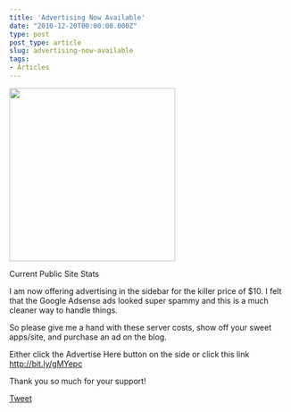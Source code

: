 ```yaml
---
title: 'Advertising Now Available'
date: "2010-12-20T00:00:00.000Z"
type: post 
post_type: article
slug: advertising-now-available
tags: 
- Articles
---
```

<div id="attachment_1282" class="wp-caption alignleft" style="width: 307px">
  <a href="http://brandontreb.com/wp-content/uploads/2010/12/Screen-shot-2010-12-20-at-4.31.51-PM.png"><img class="size-full wp-image-1282 " title="Screen shot 2010-12-20 at 4.31.51 PM" src="http://brandontreb.com/wp-content/uploads/2010/12/Screen-shot-2010-12-20-at-4.31.51-PM.png" alt="" width="297" height="310" /></a> 
  
  <p class="wp-caption-text">
    Current Public Site Stats
  </p>
</div>

I am now offering advertising in the sidebar for the killer price of $10. I felt that the Google Adsense ads looked super spammy and this is a much cleaner way to handle things.

So please give me a hand with these server costs, show off your sweet apps/site, and purchase an ad on the blog.

Either click the Advertise Here button on the side or click this link <http://bit.ly/gMYepc>

Thank you so much for your support!

<div style="">
  <a href="http://twitter.com/share" class="twitter-share-button" data-count="horizontal" data-text="Advertising Now Available" data-url="http://brandontreb.com/advertising-now-available"  data-via="brandontreb" data-related="brandontreb:">Tweet</a>
</div>
